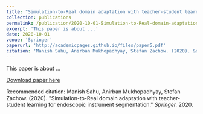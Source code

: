 ```yaml
---
title: "Simulation-to-Real domain adaptation with teacher-student learning for endoscopic instrument segmentation"
collection: publications
permalink: /publication/2020-10-01-Simulation-to-Real-domain-adaptation-number-5.md
excerpt: 'This paper is about ...'
date: 2020-10-01
venue: 'Springer'
paperurl: 'http://academicpages.github.io/files/paper5.pdf'
citation: 'Manish Sahu, Anirban Mukhopadhyay, Stefan Zachow. (2020). &quot;Simulation-to-Real domain adaptation with teacher-student learning for endoscopic instrument segmentation.&quot; <i>Springer</i>. 2020.'
---
```

This paper is about ...

[Download paper here](http://academicpages.github.io/files/paper5.pdf)

Recommended citation: Manish Sahu, Anirban Mukhopadhyay, Stefan Zachow. (2020). "Simulation-to-Real domain adaptation with teacher-student learning for endoscopic instrument segmentation." <i>Springer.</i> 2020.
